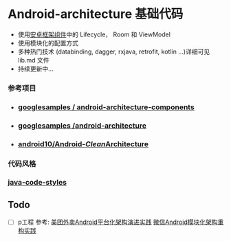 # Android-architecture 基础代码

* 使用[安卓框架组件](https://developer.android.com/topic/libraries/architecture/adding-components.html)中的 Lifecycle， Room 和 ViewModel 
* 使用模块化的配置方式
* 多种热门技术 (databinding, dagger, rxjava, retrofit, kotlin ...)详细可见  lib.md 文件
* 持续更新中...

### 参考项目

* ### [googlesamples / android-architecture-components](https://github.com/googlesamples/android-architecture-components)

* ### [googlesamples /**android-architecture**](https://github.com/googlesamples/android-architecture)

* ### [android10/Android-*Clean*Architecture](https://github.com/android10/Android-CleanArchitecture)


### 代码风格

### [java-code-styles](https://github.com/square/java-code-styles)

## Todo
- [ ] p工程 参考: [美团外卖Android平台化架构演进实践](https://mp.weixin.qq.com/s/3cd8zmrFHn149hl-1wIAyQ) [微信Android模块化架构重构实践](https://mp.weixin.qq.com/s?__biz=MzAwNDY1ODY2OQ==&mid=2649286672&idx=1&sn=4d9db00c496fcafd1d3e01d69af083f9&scene=21#wechat_redirect)
